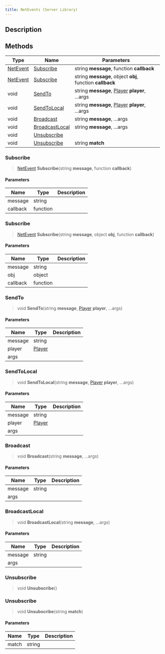 ```yaml
---
title: NetEvents (Server Library)
---
```

## Description

## Methods

| Type                                      | Name                              | Parameters                                                                    |
| ----------------------------------------- | --------------------------------- | ----------------------------------------------------------------------------- |
| [NetEvent](/vext/ref/cls/srv/netevent) | [Subscribe](#subscribe)           | string **message**, function **callback**                                     |
| [NetEvent](/vext/ref/cls/srv/netevent) | [Subscribe](#subscribe)           | string **message**, object **obj**, function **callback**                     |
| void                                      | [SendTo](#sendto)                 | string **message**, [Player](/vext/ref/cls/srv/player) **player**, ...args |
| void                                      | [SendToLocal](#sendtolocal)       | string **message**, [Player](/vext/ref/cls/srv/player) **player**, ...args |
| void                                      | [Broadcast](#broadcast)           | string **message**, ...args                                                   |
| void                                      | [BroadcastLocal](#broadcastlocal) | string **message**, ...args                                                   |
| void                                      | [Unsubscribe](#unsubscribe)       |                                                                               |
| void                                      | [Unsubscribe](#unsubscribe)       | string **match**                                                              |

### Subscribe

> [NetEvent](/vext/ref/cls/srv/netevent) **Subscribe**(string **message**, function **callback**)

#### Parameters

| Name     | Type     | Description |
| -------- | -------- | ----------- |
| message  | string   |             |
| callback | function |             |

### Subscribe

> [NetEvent](/vext/ref/cls/srv/netevent) **Subscribe**(string **message**, object **obj**, function **callback**)

#### Parameters

| Name     | Type     | Description |
| -------- | -------- | ----------- |
| message  | string   |             |
| obj      | object   |             |
| callback | function |             |

### SendTo

> void **SendTo**(string **message**, [Player](/vext/ref/cls/srv/player) **player**, ...args)

#### Parameters

| Name    | Type                                  | Description |
| ------- | ------------------------------------- | ----------- |
| message | string                                |             |
| player  | [Player](/vext/ref/cls/srv/player) |             |
| args    |                                       |             |

### SendToLocal

> void **SendToLocal**(string **message**, [Player](/vext/ref/cls/srv/player) **player**, ...args)

#### Parameters

| Name    | Type                                  | Description |
| ------- | ------------------------------------- | ----------- |
| message | string                                |             |
| player  | [Player](/vext/ref/cls/srv/player) |             |
| args    |                                       |             |

### Broadcast

> void **Broadcast**(string **message**, ...args)

#### Parameters

| Name    | Type   | Description |
| ------- | ------ | ----------- |
| message | string |             |
| args    |        |             |

### BroadcastLocal

> void **BroadcastLocal**(string **message**, ...args)

#### Parameters

| Name    | Type   | Description |
| ------- | ------ | ----------- |
| message | string |             |
| args    |        |             |

### Unsubscribe

> void **Unsubscribe**()

### Unsubscribe

> void **Unsubscribe**(string **match**)

#### Parameters

| Name  | Type   | Description |
| ----- | ------ | ----------- |
| match | string |             |
